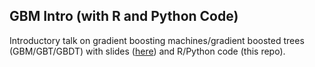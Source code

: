 
## GBM Intro (with R and Python Code)

Introductory talk on gradient boosting machines/gradient boosted trees (GBM/GBT/GBDT) 
with slides ([here](http://bit.ly/szilard-talk-gbmintro)) and R/Python code (this repo).



